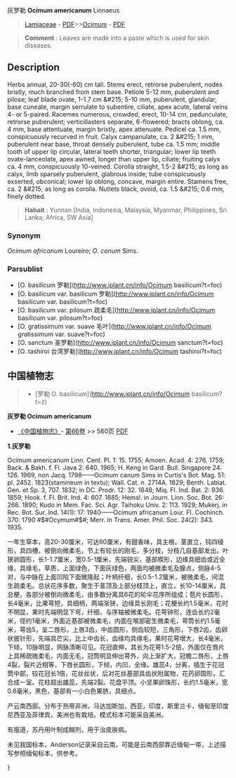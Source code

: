 灰罗勒 **Ocimum americanum** Linnaeus

> [Lamiaceae](http://www.iplant.cn/info/Lamiaceae?t=foc) - [PDF](http://www.iplant.cn/foc/pdf/Lamiaceae.pdf)>>[Ocimum](http://www.iplant.cn/info/Ocimum?t=foc) - [PDF](http://www.iplant.cn/foc/pdf/Ocimum.pdf)


> **Comment** : 
> Leaves are made into a paste which is used for skin diseases.

## Description

Herbs annual, 20-30(-60) cm tall. Stems erect, retrorse puberulent, nodes bristly, much branched from stem base. Petiole 5-12 mm, puberulent and pilose; leaf blade ovate, 1-1.7 cm &amp;#215; 5-10 mm, puberulent, glandular, base cuneate, margin serrulate to subentire, ciliate, apex acute, lateral veins 4- or 5-paired. Racemes numerous, crowded, erect, 10-14 cm, pedunculate, retrorse puberulent; verticillasters separate, 6-flowered; bracts oblong, ca. 4 mm, base attentuate, margin bristly, apex attenuate. Pedicel ca. 1.5 mm, conspicuously recurved in fruit. Calyx campanulate, ca. 2 &amp;#215; 1 mm, puberulent near base, throat densely puberulent, tube ca. 1.5 mm; middle tooth of upper lip circular, lateral teeth shorter, triangular; lower lip teeth ovate-lanceolate, apex awned, longer than upper lip, ciliate; fruiting calyx ca. 4 mm, conspicuously 10-veined. Corolla straight, 1.5-2 &amp;#215; as long as calyx, limb sparsely puberulent, glabrous inside; tube conspicuously exserted, obconical; lower lip oblong, concave, margin entire. Stamens free, ca. 2 &amp;#215; as long as corolla. Nutlets black, ovoid, ca. 1.5 &amp;#215; 0.6 mm, finely dotted.


> **Habait** : 
> Yunnan [India, Indonesia, Malaysia, Myanmar, Philippines, Sri Lanka; Africa, SW Asia]

### Synonym
*Ocimum africanum* Loureiro; *O*. *canum* Sims.



### Parsublist

* [O.  basilicum  罗勒](http://www.iplant.cn/info/Ocimum basilicum?t=foc)
* [O.  basilicum var. basilicum  罗勒](http://www.iplant.cn/info/Ocimum basilicum var. basilicum?t=foc)
* [O.  basilicum var. pilosum  疏柔毛](http://www.iplant.cn/info/Ocimum basilicum var. pilosum?t=foc)
* [O.  gratissimum var. suave  毛叶](http://www.iplant.cn/info/Ocimum gratissimum var. suave?t=foc)
* [O.  sanctum  圣罗勒](http://www.iplant.cn/info/Ocimum sanctum?t=foc)
* [O.  tashiroi  台湾罗勒](http://www.iplant.cn/info/Ocimum tashiroi?t=foc)

## 中国植物志

> * [罗勒  O.  basilicum](http://www.iplant.cn/info/Ocimum basilicum?t=z)


**灰罗勒 Ocimum americanum**

* [《中国植物志》](http://www.iplant.cn/frps)- [第66卷](http://www.iplant.cn/frps/vol/66) >> 560页 [PDF](http://www.iplant.cn/frps/pdf/66/560.PDF)


**1.灰罗勒**

Ocimum americanum Linn. Cent. Pl. 1: 15. 1755; Amoen. Acad. 4: 276. 1759; Back. & Bakh. f. Fl. Java 2: 640. 1965; H. Keng in Gard. Bull. Singapore 24: 126. 1969, non Jacq. 1798——Ocimum canum Sims in Curtis's Bot. Mag. 51: pl. 2452. 1823(stamineum in textu); Wall. Cat. n. 2714A. 1829; Benth. Labiat. Gen. et Sp. 3, 707. 1832; in DC. Prodr. 12: 32. 1848; Miq. Fl. Ind. Bat. 2: 936. 1859; Hook. f. Fl. Brit. Ind. 4: 607. 1885; Hemsl. in Journ. Linn. Soc. Bot. 26: 266. 1890; Kudo in Mem. Fac. Sci. Agr. Taihoku Univ. 2: 113. 1929; Mukerj. in Rec. Bot. Sur. Ind. 14(1): 17: 1940——Ocimum africanum Lour. Fl. Cochinch. 370. 1790 #$#Ocymum#$#; Merr. in Trans. Amer. Phil. Soc. 24(2): 343. 1935.

一年生草本，高20-30厘米，可达60厘米，有甜香味，具主根。茎直立，钝四稜形，具四槽，被倒向微柔毛，节上有较长的刚毛，多分枝，分枝几自基部发出。叶狭卵圆形，长1-1.7厘米，宽0.5-1厘米，先端锐尖，基部楔形，边缘具细齿或近全缘，具缘毛，草质，上面绿色，下面灰绿色，两面均被微柔毛及腺点，侧脉4-5对，与中脉在上面凹陷下面微隆起；叶柄纤细，长0.5-1.2厘米，被微柔毛，间混生疏柔毛。总状花序多数，聚生于茎顶及上部分枝顶上，直立，长10-14厘米，具总梗，各部分被倒向微柔毛，由多数分离具6花的轮伞花序所组成；苞片长圆形，长4毫米，比果萼短，具细柄，两端渐狭，边缘具长刚毛；花梗长约1.5毫米，花时不明显，果时先端明显下弯，纤细，与序轴被微柔毛。花萼钟形，连齿长约2毫米，径约1毫米，外面近基部被微柔毛，内面在喉部密生微柔毛，萼筒长约1.5毫米，萼齿5，呈二唇形，上唇3齿，中齿圆形，侧齿较短，三角形，下唇2齿，齿卵状披针形，先端具芒尖，比上中齿长，齿缘均具缘毛，果时花萼增大，长4毫米，下倾，10脉明显，网脉清晰可见。花冠直伸，其长为花萼1.5-2倍，外面仅在唇片上具稀疏微柔毛，内面无毛，冠筒明显伸出萼外，向上渐扩大，冠檐二唇形，上唇4裂，裂片近相等，下唇长圆形，下倾，内凹，全缘。雄蕊4，分离，插生于花冠筒中部，较花冠长1倍，花丝丝状，后对花丝基部具齿状附属物，花药卵圆形，汇合成一室。花柱超出雄蕊，先端2裂。花盘平顶。小坚果卵珠形，长约1.5毫米，宽0.6毫米，黑色，基部有一小白色果脐，具细点。

产云南西部。分布于热带非洲，马达加斯加，西亚，印度，斯里兰卡，缅甸至印度尼西亚及菲律宾，美洲也有栽培。模式标本可能采自美洲。

有报道，苏丹用叶制成糊剂，用于治皮肤病。

未见我国标本，Anderson记录采自云南，可能是云南西部靠近缅甸一带，上述描写参照缅甸标本，供参考。



}